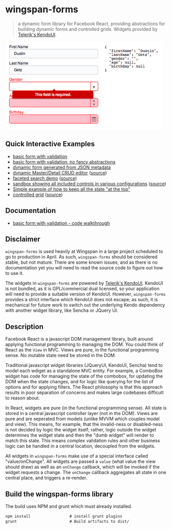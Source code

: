 # wingspan-forms
> a dynamic form library for Facebook React, providing abstractions for building dynamic forms and controlled grids. Widgets provided by [Telerik's KendoUI](http://www.telerik.com/kendo-ui).

[![example form screenshot & jsfiddle](docs/_assets/simple-form.png?raw=true)](http://jsfiddle.net/dustingetz/84JuE/12/)

## Quick Interactive Examples

 * [basic form with validation](http://jsfiddle.net/dustingetz/5B9Qb/2/)
 * [basic form with validation, no fancy abstractions](http://jsfiddle.net/dustingetz/84JuE/12/)
 * [dynamic form generated from JSON metadata](http://jsfiddle.net/dustingetz/gg4w5/2/)
 * [dynamic Master/Detail CRUD editor](http://wingspan.github.io/wingspan-forms/examples/form-master-detail/) ([source](https://github.com/wingspan/wingspan-forms-examples/tree/master/form-master-detail))
 * [faceted search demo](http://wingspan.github.io/wingspan-forms/examples/faceted-search/) ([source](https://github.com/wingspan/wingspan-forms-examples/tree/master/faceted-search))
 * [sandbox showing all included controls in various configurations](http://wingspan.github.io/wingspan-forms/examples/sandbox/) ([source](https://github.com/wingspan/wingspan-forms-examples/tree/master/sandbox))
 * [Simple example of how to keep all the state "at the top"](http://jsfiddle.net/dustingetz/YUCBT/2/)
 * [controlled grid](http://wingspan.github.io/wingspan-forms/examples/controlled-grid/) ([source](https://github.com/wingspan/wingspan-forms-examples/tree/master/controlled-grid))

## Documentation

* [basic form with validation - code walkthrough](http://www.dustingetz.com/2014/02/18/react-dynamic-forms.html)


## Disclaimer

`wingspan-forms` is used heavily at Wingspan in a large project scheduled to go to production in April. As such, `wingspan-forms` should be considered stable, but not mature. There are some known issues, and as there is no documentation yet you will need to read the source code to figure out how to use it.

The widgets in `wingspan-forms` are powered by [Telerik's KendoUI](http://www.telerik.com/kendo-ui). KendoUI is not bundled, as it is GPL/commercial dual licensed, so your application will need to provide a suitable version of KendoUI. However, `wingspan-forms` provides a strict interface which KendoUI does not escape; as such, it is mechanical for future work to switch out the underlying Kendo dependency with another widget library, like Sencha or JQuery UI.


## Description

Facebook React is a javascript DOM management library, built around applying functional programming to managing the DOM. You could think of React as the `View` in MVC. Views are pure, in the functional programming sense. No mutable state need be stored in the DOM.

Traditional javascript widget libraries (JQueryUI, KendoUI, Sencha) tend to model each wdiget as a standalone MVC entity. For example, a ComboBox widget has code for managing the state of the combobox, for updating the DOM when the state changes, and for logic like querying for the list of options and for applying filters. The React philosophy is that this approach results in poor separation of concerns and makes large codebases difficult to reason about.

In React, widgets are pure (in the functional programming sense). All state is stored in a central javascript controller layer (not in the DOM). Views are pure and are seperated from models (unlike MVVM which couples model and view). This means, for example, that the invalid-ness or disabled-ness is not decided by logic the widget itself; rather, logic outside the widget determines the widget state and then the "dumb widget" will render to match this state. This means complex validation rules and other business logic can be handled in a central location, decoupled from the widgets.

All widgets in `wingspan-forms` make use of a special interface called "value/onChange". All widgets are passed a `value` (what value the view should draw) as well as an `onChange` callback, which will be invoked if the widget requests a change. The `onChange` callback aggregates all state in one central place, and triggers a re-render.

## Build the wingspan-forms library

The build uses NPM and grunt which must already installed.

    npm install                 # install grunt plugins
    grunt                       # Build artifacts to dist/
